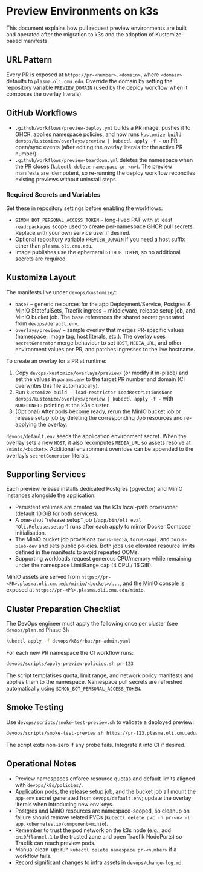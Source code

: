 # Preview Environments on k3s

This document explains how pull request preview environments are built and operated after the migration to k3s and the adoption of Kustomize-based manifests.

## URL Pattern

Every PR is exposed at `https://pr-<number>.<domain>`, where `<domain>` defaults to `plasma.oli.cmu.edu`. Override the domain by setting the repository variable `PREVIEW_DOMAIN` (used by the deploy workflow when it composes the overlay literals).

## GitHub Workflows

- `.github/workflows/preview-deploy.yml` builds a PR image, pushes it to GHCR, applies namespace policies, and now runs `kustomize build devops/kustomize/overlays/preview | kubectl apply -f -` on PR open/sync events (after editing the overlay literals for the active PR number).
- `.github/workflows/preview-teardown.yml` deletes the namespace when the PR closes (`kubectl delete namespace pr-<n>`). The preview manifests are idempotent, so re-running the deploy workflow reconciles existing previews without uninstall steps.

### Required Secrets and Variables

Set these in repository settings before enabling the workflows:

- `SIMON_BOT_PERSONAL_ACCESS_TOKEN` – long-lived PAT with at least `read:packages` scope used to create per-namespace GHCR pull secrets. Replace with your own service user if desired.
- Optional repository variable `PREVIEW_DOMAIN` if you need a host suffix other than `plasma.oli.cmu.edu`.
- Image publishes use the ephemeral `GITHUB_TOKEN`, so no additional secrets are required.

## Kustomize Layout

The manifests live under `devops/kustomize/`:

- `base/` – generic resources for the app Deployment/Service, Postgres & MinIO StatefulSets, Traefik ingress + middleware, release setup job, and MinIO bucket job. The base references the shared secret generated from `devops/default.env`.
- `overlays/preview/` – sample overlay that merges PR-specific values (namespace, image tag, host literals, etc.). The overlay uses `secretGenerator` merge behaviour to set `HOST`, `MEDIA_URL`, and other environment values per PR, and patches ingresses to the live hostname.

To create an overlay for a PR at runtime:

1. Copy `devops/kustomize/overlays/preview/` (or modify it in-place) and set the values in `params.env` to the target PR number and domain (CI overwrites this file automatically).
2. Run `kustomize build --load-restrictor LoadRestrictionsNone devops/kustomize/overlays/preview | kubectl apply -f -` with `KUBECONFIG` pointing at the k3s cluster.
3. (Optional) After pods become ready, rerun the MinIO bucket job or release setup job by deleting the corresponding Job resources and re-applying the overlay.

`devops/default.env` seeds the application environment secret. When the overlay sets a new `HOST`, it also recomputes `MEDIA_URL` so assets resolve at `/minio/<bucket>`. Additional environment overrides can be appended to the overlay’s `secretGenerator` literals.

## Supporting Services

Each preview release installs dedicated Postgres (pgvector) and MinIO instances alongside the application:

- Persistent volumes are created via the k3s local-path provisioner (default 10 GiB for both services).
- A one-shot “release setup” job (`/app/bin/oli eval "Oli.Release.setup"`) runs after each apply to mirror Docker Compose initialisation.
- The MinIO bucket job provisions `torus-media`, `torus-xapi`, and `torus-blob-dev` and sets public policies. Both jobs use elevated resource limits defined in the manifests to avoid repeated OOMs.
- Supporting workloads request generous CPU/memory while remaining under the namespace LimitRange cap (4 CPU / 16 GiB).

MinIO assets are served from `https://pr-<PR>.plasma.oli.cmu.edu/minio/<bucket>/...`, and the MinIO console is exposed at `https://pr-<PR>.plasma.oli.cmu.edu/minio`.

## Cluster Preparation Checklist

The DevOps engineer must apply the following once per cluster (see `devops/plan.md` Phase 3):

```bash
kubectl apply -f devops/k8s/rbac/pr-admin.yaml
```

For each new PR namespace the CI workflow runs:

```bash
devops/scripts/apply-preview-policies.sh pr-123
```

The script templatises quota, limit range, and network policy manifests and applies them to the namespace. Namespace pull secrets are refreshed automatically using `SIMON_BOT_PERSONAL_ACCESS_TOKEN`.

## Smoke Testing

Use `devops/scripts/smoke-test-preview.sh` to validate a deployed preview:

```bash
devops/scripts/smoke-test-preview.sh https://pr-123.plasma.oli.cmu.edu/healthz
```

The script exits non-zero if any probe fails. Integrate it into CI if desired.

## Operational Notes

- Preview namespaces enforce resource quotas and default limits aligned with `devops/k8s/policies/`.
- Application pods, the release setup job, and the bucket job all mount the `app-env` secret generated from `devops/default.env`; update the overlay literals when introducing new env keys.
- Postgres and MinIO resources are namespace-scoped, so cleanup on failure should remove related PVCs (`kubectl delete pvc -n pr-<n> -l app.kubernetes.io/component=minio`).
- Remember to trust the pod network on the k3s node (e.g., add `cni0`/`flannel.1` to the trusted zone and open Traefik NodePorts) so Traefik can reach preview pods.
- Manual clean-up: run `kubectl delete namespace pr-<number>` if a workflow fails.
- Record significant changes to infra assets in `devops/change-log.md`.
